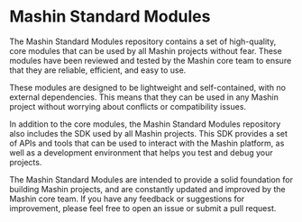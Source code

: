 # Mashin Standard Modules

The Mashin Standard Modules repository contains a set of high-quality, core modules that can be used by all Mashin projects without fear. These modules have been reviewed and tested by the Mashin core team to ensure that they are reliable, efficient, and easy to use.

These modules are designed to be lightweight and self-contained, with no external dependencies. This means that they can be used in any Mashin project without worrying about conflicts or compatibility issues.

In addition to the core modules, the Mashin Standard Modules repository also includes the SDK used by all Mashin projects. This SDK provides a set of APIs and tools that can be used to interact with the Mashin platform, as well as a development environment that helps you test and debug your projects.

The Mashin Standard Modules are intended to provide a solid foundation for building Mashin projects, and are constantly updated and improved by the Mashin core team. If you have any feedback or suggestions for improvement, please feel free to open an issue or submit a pull request.
